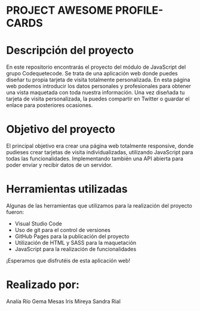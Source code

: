 # PROJECT AWESOME PROFILE-CARDS

# Descripción del proyecto

En este repositorio encontrarás el proyecto del módulo de JavaScript del grupo Codequetecode.
Se trata de una aplicación web donde puedes diseñar tu propia tarjeta de visita totalmente personalizada.
En esta página web podemos introducir los datos personales y profesionales para obtener una vista maquetada con toda nuestra información. Una vez diseñada tu tarjeta de visita personalizada, la puedes compartir en Twitter o guardar el enlace para posteriores ocasiones.

# Objetivo del proyecto

El principal objetivo era crear una página web totalmente responsive, donde pudieses crear tarjetas de visita individualizadas, utilizando JavaScript para todas las funcionalidades. Implementando también una API abierta para poder enviar y recibir datos de un servidor.

# Herramientas utilizadas

Algunas de las herramientas que utilizamos para la realización del proyecto fueron:

- Visual Studio Code
- Uso de git para el control de versiones
- GitHub Pages para la publicación del proyecto
- Utilización de HTML y SASS para la maquetación
- JavaScript para la realización de funcionalidades

¡Esperamos que disfrutéis de esta aplicación web!

# Realizado por:

Analía Río
Gema Mesas
Iris Mireya
Sandra Rial
